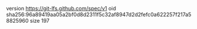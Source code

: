 version https://git-lfs.github.com/spec/v1
oid sha256:96a89419aa05a2bf0d8d2311f5c32af8947d2d2fefc0a622257f217a58825960
size 197
